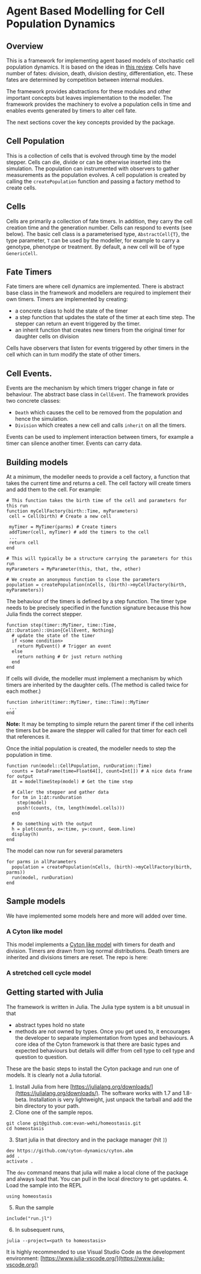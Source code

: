 # Agent Based Modelling for Cell Population Dynamics

## Overview
This is a framework for implementing agent based models of stochastic cell population dynamics. It is based on the ideas in [this review](https://pubmed.ncbi.nlm.nih.gov/30129201/). Cells have number of fates: division, death, division destiny, differentiation, etc. These fates are determined by competition between internal modules.

The framework provides abstractions for these modules and other important concepts but leaves implementation to the modeller. The framework provides the machinery to evolve a population cells in time and enables events generated by timers to alter cell fate.

The next sections cover the key concepts provided by the package.

## Cell Population
This is a collection of cells that is evolved through time by the model stepper. Cells can die, divide or can be otherwise inserted into the simulation. The population can instrumented with observers to gather measurements as the population evolves. A cell population is created by calling the `createPopulation` function and passing a factory method to create cells.

## Cells
Cells are primarily a collection of fate timers. In addition, they carry the cell creation time and the generation number. Cells can respond to events (see below). The basic cell class is a parameterised type, `AbstractCell{T}`, the type parameter, `T` can be used by the modeller, for example to carry a genotype, phenotype or treatment. By default, a new cell will be of type `GenericCell`.

## Fate Timers
Fate timers are where cell dynamics are implemented. There is abstract base class in the framework and modellers are required to implement their own timers. Timers are implemented by creating:

- a concrete class to hold the state of the timer
- a step function that updates the state of the timer at each time step. The stepper can return an event triggered by the timer.
- an inherit function that creates new timers from the original timer for daughter cells on division

Cells have observers that listen for events triggered by other timers in the cell which can in turn modify the state of other timers.

## Cell Events.
Events are the mechanism by which timers trigger change in fate or behaviour. The abstract base class in `CellEvent`. The framework provides two concrete classes:

- `Death` which causes the cell to be removed from the population and hence the simulation. 
- `Division` which creates a new cell and calls `inherit` on all the timers.

Events can be used to implement interaction between timers, for example a timer can silence another timer. Events can carry data. 

## Building models
At a minimum, the modeller needs to provide a cell factory, a function that takes the current time and returns a cell. The cell factory will create timers and add them to the cell. For example:
```
# This function takes the birth time of the cell and parameters for this run
function myCellFactory(birth::Time, myParameters)
 cell = Cell(birth) # Create a new cell

 myTimer = MyTimer(parms) # Create timers
 addTimer(cell, myTimer) # add the timers to the cell
 ...
 return cell
end

# This will typically be a structure carrying the parameters for this run
myParameters = MyParameter(this, that, the, other)

# We create an anonymous function to close the parameters
population = createPopulation(nCells, (birth)->myCellFactory(birth, myParameters))
```

The behaviour of the timers is defined by a step function. The timer type needs to be precisely specified in the function signature because this how Julia finds the correct stepper.
```
function step(timer::MyTimer, time::Time, Δt::Duration)::Union{CellEvent, Nothing}
  # update the state of the timer
  if <some condition>
    return MyEvent() # Trigger an event
  else
    return nothing # Or just return nothing 
  end
end
```

If cells will divide, the modeller must implement a mechanism by which timers are inherited by the daughter cells. (The method is called twice for each mother.)
```
function inherit(timer::MyTimer, time::Time)::MyTimer
 ...
end
```

**Note:** It may be tempting to simple return the parent timer if the cell inherits the timers but be aware the stepper will called for that timer for each cell that references it.

Once the initial population is created, the modeller needs to step the population in time.
```
function run(model::CellPopulation, runDuration::Time)
  counts = DataFrame(time=Float64[], count=Int[]) # A nice data frame for output
  Δt = modelTimeStep(model) # Get the time step

  # Caller the stepper and gather data
  for tm in 1:Δt:runDuration
    step(model)
    push!(counts, (tm, length(model.cells)))
  end

  # Do something with the output
  h = plot(counts, x=:time, y=:count, Geom.line)
  display(h)
end
```

The model can now run for several parameters
```
for parms in allParameters
  population = createPopulation(nCells, (birth)->myCellFactory(birth, parms))
  run(model, runDuration)
end
```

## Sample models
We have implemented some models here and more will added over time.

### A Cyton like model
This model implements a [Cyton like model](https://www.frontiersin.org/articles/10.3389/fbinf.2021.723337/full) with timers for death and division. Timers are drawn from log normal distributions. Death timers are inherited and divisions timers are reset. The repo is here:

### A stretched cell cycle model 


## Getting started with Julia
The framework is written in Julia. The Julia type system is a bit unusual in that
- abstract types hold no state
- methods are not owned by types.
Once you get used to, it encourages the developer to separate implementation from types and behaviours. A core idea of the Cyton framework is that there are basic types and expected behaviours but details will differ from cell type to cell type and question to question.

These are the basic steps to install the Cyton package and run one of models. It is clearly not a Julia tutorial.

1. Install Julia from here [https://julialang.org/downloads/](https://julialang.org/downloads/). The software works with 1.7 and 1.8-beta. Installation is very lightweight, just unpack the tarball and add the bin directory to your path.
2. Clone one of the sample repos.
```
git clone git@github.com:evan-wehi/homeostasis.git
cd homeostasis
```
3. Start julia in that directory and in the package manager (hit `]`) 
```
dev https://github.com/cyton-dynamics/cyton.abm
add .
activate .
```
The `dev` command means that julia will make a local clone of the package and always load that. You can pull in the local directory to get updates.
4. Load the sample into the REPL
```
using homeostasis
```
5. Run the sample
```
include("run.jl")
```
6. In subsequent runs,
```
julia --project=<path to homeostasis>
```

It is highly recommended to use Visual Studio Code as the development environment: [https://www.julia-vscode.org/](https://www.julia-vscode.org/)
